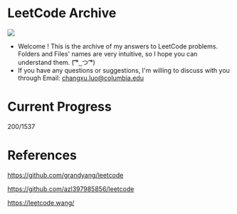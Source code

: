 # LeetCode Archive

![](https://img.shields.io/badge/language-C%2B%2B-ff69b4)

- Welcome ! This is the archive of my answers to LeetCode problems. Folders and Files' names are very intuitive, so I hope you can understand them. (͡ ͡° ͜ つ ͡͡°)
- If you have any questions or suggestions, I'm willing to discuss with you through Email: <changxu.luo@columbia.edu>

# Current Progress
200/1537

# References 

https://github.com/grandyang/leetcode

https://github.com/azl397985856/leetcode

https://leetcode.wang/

